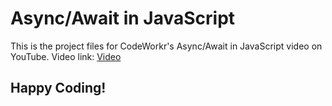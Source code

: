 # Async/Await in JavaScript

This is the project files for CodeWorkr's Async/Await in JavaScript video on YouTube.
Video link: [Video](https://www.youtube.com/channel/UCfYTu_qAO5T7a-8rC_74Ypw)

## Happy Coding!